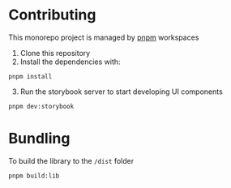 
# Contributing
This monorepo project is managed by [pnpm](https://pnpm.io) workspaces

1. Clone this repository
2. Install the dependencies with:

```
pnpm install
```
3. Run the storybook server to start developing UI components 
```
pnpm dev:storybook
```

# Bundling

To build the library to the `/dist` folder

```
pnpm build:lib
```

